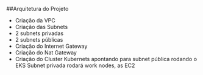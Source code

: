 ##Arquitetura do Projeto

- Criação da VPC
- Criação das Subnets
- 2 subnets privadas
- 2 subnets públicas
- Criação do Internet Gateway
- Criação do Nat Gateway
- Criação do Cluster Kubernets apontando para subnet pública rodando o EKS
Subnet privada rodará work nodes, as EC2


